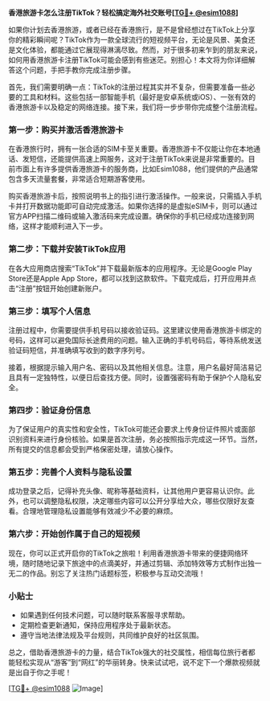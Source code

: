 **香港旅游卡怎么注册TikTok？轻松搞定海外社交账号[[TG💪+ @esim1088](https://t.me/s/esim1088)]**

如果你计划去香港旅游，或者已经在香港旅行，是不是曾经想过在TikTok上分享你的精彩瞬间呢？TikTok作为一款全球流行的短视频平台，无论是风景、美食还是文化体验，都能通过它展现得淋漓尽致。然而，对于很多初来乍到的朋友来说，如何用香港旅游卡注册TikTok可能会感到有些迷茫。别担心！本文将为你详细解答这个问题，手把手教你完成注册步骤。

首先，我们需要明确一点：TikTok的注册过程其实并不复杂，但需要准备一些必要的工具和材料。这些包括一部智能手机（最好是安卓系统或iOS）、一张有效的香港旅游卡以及稳定的网络连接。接下来，我们将一步步带你完成整个注册流程。

### 第一步：购买并激活香港旅游卡

在香港旅行时，拥有一张合适的SIM卡至关重要。香港旅游卡不仅能让你在本地通话、发短信，还能提供高速上网服务，这对于注册TikTok来说是非常重要的。目前市面上有许多提供香港旅游卡的服务商，比如Esim1088，他们提供的产品通常包含多天流量套餐，非常适合短期游客使用。

购买香港旅游卡后，按照说明书上的指引进行激活操作。一般来说，只需插入手机卡并打开数据功能即可自动完成激活。如果你选择的是虚拟eSIM卡，则可以通过官方APP扫描二维码或输入激活码来完成设置。确保你的手机已经成功连接到网络，这样才能顺利进入下一步。

### 第二步：下载并安装TikTok应用

在各大应用商店搜索“TikTok”并下载最新版本的应用程序。无论是Google Play Store还是Apple App Store，都可以找到这款软件。下载完成后，打开应用并点击“注册”按钮开始创建新账户。

### 第三步：填写个人信息

注册过程中，你需要提供手机号码以接收验证码。这里建议使用香港旅游卡绑定的号码，这样可以避免国际长途费用的问题。输入正确的手机号码后，等待系统发送验证码短信，并准确填写收到的数字序列号。

接着，根据提示输入用户名、密码以及其他相关信息。注意，用户名最好简洁易记且具有一定独特性，以便日后查找方便。同时，设置强密码有助于保护个人隐私安全。

### 第四步：验证身份信息

为了保证用户的真实性和安全性，TikTok可能还会要求上传身份证件照片或面部识别资料来进行身份核验。如果是首次注册，务必按照指示完成这一环节。当然，所有提交的信息都会受到严格保密处理，请放心操作。

### 第五步：完善个人资料与隐私设置

成功登录之后，记得补充头像、昵称等基础资料，让其他用户更容易认识你。此外，也可以调整隐私权限，决定哪些内容可以公开分享给大众，哪些仅限好友查看。合理地管理隐私设置能够有效减少不必要的麻烦。

### 第六步：开始创作属于自己的短视频

现在，你可以正式开启你的TikTok之旅啦！利用香港旅游卡带来的便捷网络环境，随时随地记录下旅途中的点滴美好，并通过剪辑、添加特效等方式制作出独一无二的作品。别忘了关注热门话题标签，积极参与互动交流哦！

### 小贴士

- 如果遇到任何技术问题，可以随时联系客服寻求帮助。
- 定期检查更新通知，保持应用程序处于最新状态。
- 遵守当地法律法规及平台规则，共同维护良好的社区氛围。

总之，借助香港旅游卡的力量，结合TikTok强大的社交属性，相信每位旅行者都能轻松实现从“游客”到“网红”的华丽转身。快来试试吧，说不定下一个爆款视频就是出自于你之手呢！

[[TG💪+ @esim1088](https://t.me/s/esim1088) ![Image](https://i.postimg.cc/4NQfJmqS/Snipaste-2025-05-13-00-14-12.png)]